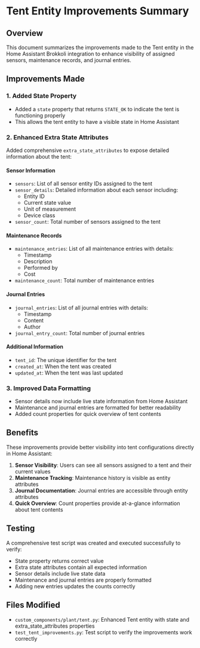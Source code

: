 # Tent Entity Improvements Summary

## Overview
This document summarizes the improvements made to the Tent entity in the Home Assistant Brokkoli integration to enhance visibility of assigned sensors, maintenance records, and journal entries.

## Improvements Made

### 1. Added State Property
- Added a `state` property that returns `STATE_OK` to indicate the tent is functioning properly
- This allows the tent entity to have a visible state in Home Assistant

### 2. Enhanced Extra State Attributes
Added comprehensive `extra_state_attributes` to expose detailed information about the tent:

#### Sensor Information
- `sensors`: List of all sensor entity IDs assigned to the tent
- `sensor_details`: Detailed information about each sensor including:
  - Entity ID
  - Current state value
  - Unit of measurement
  - Device class
- `sensor_count`: Total number of sensors assigned to the tent

#### Maintenance Records
- `maintenance_entries`: List of all maintenance entries with details:
  - Timestamp
  - Description
  - Performed by
  - Cost
- `maintenance_count`: Total number of maintenance entries

#### Journal Entries
- `journal_entries`: List of all journal entries with details:
  - Timestamp
  - Content
  - Author
- `journal_entry_count`: Total number of journal entries

#### Additional Information
- `tent_id`: The unique identifier for the tent
- `created_at`: When the tent was created
- `updated_at`: When the tent was last updated

### 3. Improved Data Formatting
- Sensor details now include live state information from Home Assistant
- Maintenance and journal entries are formatted for better readability
- Added count properties for quick overview of tent contents

## Benefits
These improvements provide better visibility into tent configurations directly in Home Assistant:

1. **Sensor Visibility**: Users can see all sensors assigned to a tent and their current values
2. **Maintenance Tracking**: Maintenance history is visible as entity attributes
3. **Journal Documentation**: Journal entries are accessible through entity attributes
4. **Quick Overview**: Count properties provide at-a-glance information about tent contents

## Testing
A comprehensive test script was created and executed successfully to verify:
- State property returns correct value
- Extra state attributes contain all expected information
- Sensor details include live state data
- Maintenance and journal entries are properly formatted
- Adding new entries updates the counts correctly

## Files Modified
- `custom_components/plant/tent.py`: Enhanced Tent entity with state and extra_state_attributes properties
- `test_tent_improvements.py`: Test script to verify the improvements work correctly